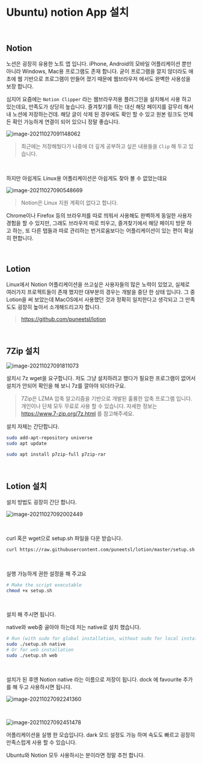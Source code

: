 # Ubuntu) notion App 설치

​	

## Notion

노션은 굉장히 유용한 노트 앱 입니다. iPhone, Android의 모바일 어플리케이션 뿐만 아니라 Windows, Mac용 프로그램도 존재 합니다. 굳이 프로그램을 깔지 않더라도 애초에 웹 기반으로 프로그램이 만들어 졌기 때문에 웹브라우저 에서도 완벽한 사용성을 보장 합니다. 

심지어 요즘에는 `Notion Clipper` 라는 웹브라우저용 플러그인을 설치해서 사용 하고 있는데요, 만족도가 상당히 높습니다. 즐겨찾기를 하는 대신 해당 페이지를 갈무리 해서 내 노션에 저장하는건데. 해당 글이 삭제 된 경우에도 확인 할 수 있고 원본 링크도 언제든 확인 가능하게 연결이 되어 있으니 정말 좋습니다.

![image-20211027091148062](https://raw.githubusercontent.com/Shane-Park/mdblog/main/OS/linux/ubuntu/notion.assets/image-20211027091148062.png)

> 최근에는 저장해뒀다가 나중에 더 깊게 공부하고 싶은 내용들을 `Clip` 해 두고 있습니다.

​	

하지만 아쉽게도 Linux용 어플리케이션은 아쉽게도 찾아 볼 수 없었는데요

![image-20211027090548669](https://raw.githubusercontent.com/Shane-Park/mdblog/main/OS/linux/ubuntu/notion.assets/image-20211027090548669.png)

> Notion은 Linux 지원 계획이 없다고 합니다.

Chrome이나 Firefox 등의 브라우저를 따로 띄워서 사용해도 완벽하게 동일한 사용자 경험을 할 수 있지만, 그래도 브라우저 따로 띄우고, 즐겨찾기에서 해당 페이지 방문 하고 하는, 또 다른 탭들과 따로 관리하는 번거로움보다는 어플리케이션이 있는 편이 확실히 편합니다.

​	

## Lotion

Linux에서 Notion 어플리케이션을 쓰고싶은 사용자들의 많은 노력이 있었고, 실제로 여러가지 프로젝트들이 존재 했지만 대부분의 경우는 개발을 중단 한 상태 입니다. 그 중 Lotion을 써 보았는데 MacOS에서 사용했던 것과 정확히 일치한다고 생각되고 그 만족도도 굉장히 높아서 소개해드리고자 합니다.

> https://github.com/puneetsl/lotion

​		

## 7Zip 설치

![image-20211027091811073](https://raw.githubusercontent.com/Shane-Park/mdblog/main/OS/linux/ubuntu/notion.assets/image-20211027091811073.png)

설치시 7z wget을 요구합니다. 저도 그냥 설치하려고 했다가 필요한 프로그램이 없어서 설치가 안되어 확인을 해 보니 7z를 깔아야 되더라구요.

> 7Zip은 LZMA 압축 알고리즘을 기반으로 개발된 훌륭한 압축 프로그램 입니다. 개인이나 단체 모두 무료로 사용 할 수 있습니다. 자세한 정보는 https://www.7-zip.org/7z.html 를 참고해주세요.

설치 자체는 간단합니다.

```zsh
sudo add-apt-repository universe
sudo apt update

```

```zsh
sudo apt install p7zip-full p7zip-rar
```

​		

## Lotion 설치

설치 방법도 굉장히 간단 합니다.

![image-20211027092002449](https://raw.githubusercontent.com/Shane-Park/mdblog/main/OS/linux/ubuntu/notion.assets/image-20211027092002449.png)

​	

curl 혹은 wget으로 setup.sh 파일을 다운 받습니다.

```zsh
curl https://raw.githubusercontent.com/puneetsl/lotion/master/setup.sh > setup.sh
```

​	

실행 가능하게 권한 설정을 해 주고요

```zsh
# Make the script executable
chmod +x setup.sh

```

​	

설치 해 주시면 됩니다.

 native와 web중 골아야 하는데 저는 native로 설치 했습니다.

```zsh
# Run (with sudo for global installation, without sudo for local installation)
sudo ./setup.sh native
# Or for web installation
sudo ./setup.sh web

```

​		

설치가 된 후엔 Notion native 라는 이름으로 저장이 됩니다. dock 에 favourite 추가를 해 두고 사용하시면 됩니다.

![image-20211027092241360](https://raw.githubusercontent.com/Shane-Park/mdblog/main/OS/linux/ubuntu/notion.assets/image-20211027092241360.png)

​		

![image-20211027092451478](https://raw.githubusercontent.com/Shane-Park/mdblog/main/OS/linux/ubuntu/notion.assets/image-20211027092451478.png)

어플리케이션을 실행 한 모습입니다. dark 모드 설정도 가능 하며 속도도 빠르고 굉장히 만족스럽게 사용 할 수 있습니다. 

Ubuntu와 Notion 모두 사용하시는 분이라면 정말 추천 합니다.